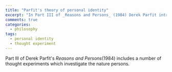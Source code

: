 ```yaml
---
title: "Parfit's theory of personal identity"
excerpt: "In Part III of _Reasons and Persons_ (1984) Derek Parfit introduces his theory of personal identity, which informs his ethical philosophy"
comments: true
categories: 
  - philosophy
tags:
  - personal identity
  - thought experiment
---
```


Part III of Derek Parfit's _Reasons and Persons_(1984) includes a number of thought experiments which investigate the nature persons. 